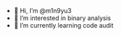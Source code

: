 - 👋 Hi, I’m @m1n9yu3
- 👀 I’m interested in binary analysis
- 🌱 I’m currently learning code audit

<!---
m1n9yu3/m1n9yu3 is a ✨ special ✨ repository because its `README.md` (this file) appears on your GitHub profile.
You can click the Preview link to take a look at your changes.
--->
